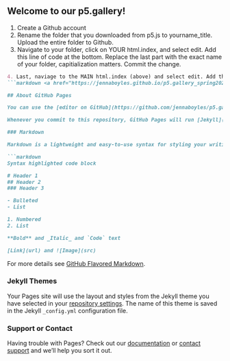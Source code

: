## Welcome to our p5.gallery!

1. Create a Github account
2. Rename the folder that you downloaded from p5.js to yourname_title. Upload the entire folder to Github.
3. Navigate to your folder, click on YOUR html.index, and select edit. Add this line of code at the bottom. Replace the last part with the exact name of your folder, capitialization matters. Commit the change.
```markdown <a href="https://jennaboyles.github.io/p5.gallery_spring2021/YOUR_EXCACT_FOLDER_NAME"</a> " </a>'''
4. Last, naviage to the MAIN html.index (above) and select edit. Add this line of code after mine. Replace the designated parts with your exact folder name and the text you would like to appear on the page.  
```markdown <a href="https://jennaboyles.github.io/p5.gallery_spring2021/YOUR_EXCACT_FOLDER_NAM"><h2><strong>This is what will appear on the page</strong></h2></a>'''   

## About GitHub Pages

You can use the [editor on GitHub](https://github.com/jennaboyles/p5.gallery_spring2021/edit/main/README.md) to maintain and preview the content for your website in Markdown files.

Whenever you commit to this repository, GitHub Pages will run [Jekyll](https://jekyllrb.com/) to rebuild the pages in your site, from the content in your Markdown files.

### Markdown

Markdown is a lightweight and easy-to-use syntax for styling your writing. It includes conventions for

```markdown
Syntax highlighted code block

# Header 1
## Header 2
### Header 3

- Bulleted
- List

1. Numbered
2. List

**Bold** and _Italic_ and `Code` text

[Link](url) and ![Image](src)
```

For more details see [GitHub Flavored Markdown](https://guides.github.com/features/mastering-markdown/).

### Jekyll Themes

Your Pages site will use the layout and styles from the Jekyll theme you have selected in your [repository settings](https://github.com/jennaboyles/p5.gallery_spring2021/settings). The name of this theme is saved in the Jekyll `_config.yml` configuration file.

### Support or Contact

Having trouble with Pages? Check out our [documentation](https://docs.github.com/categories/github-pages-basics/) or [contact support](https://support.github.com/contact) and we’ll help you sort it out.
